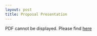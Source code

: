 ```yaml
---
layout: post
title: Proposal Presentation
---
```

<object data="https://subtitlevision.github.io/presentations/Capstone_Proposal.pdf" width="100%" height="500" type="application/pdf">
PDF cannot be displayed. Please find <a href="https://subtitlevision.github.io/presentations/Capstone_Proposal.pdf" target="_blank">here</a>
</object>